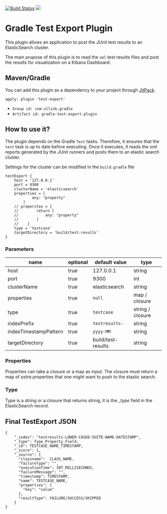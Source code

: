 [![Build Status](https://travis-ci.org/Itiviti/gradle-test-export-plugin.svg?branch=master)](https://travis-ci.org/Itiviti/gradle-test-export-plugin) [![](https://jitpack.io/v/Itiviti/gradle-test-export-plugin.svg)](https://jitpack.io/#Itiviti/gradle-test-export-plugin)


# Gradle Test Export Plugin
This plugin allows an application to post the JUnit test results to an ElasticSearch
cluster.

The main prupose of this plugin is to read the `xml` test results files and post
the results for visualization on a Kibana Dashboard.

## Maven/Gradle
You can add this plugin as a dependency to your project through [JitPack](https://jitpack.io/#Itiviti/gradle-test-export-plugin).

```
apply: plugin 'test-export'
```
- `Group id: com.ullink.gradle`
- `Artifact id: gradle-test-export-plugin`

## How to use it?
The plugin depends on the Gradle `Test` tasks. Therefore, it ensures that the `test`
task is up to date before executing. Once it executes, it reads the xml reports generated
by the JUnit runners and posts them to an elastic search cluster.

Settings for the cluster can be modified in the `build.gradle` file

```
testExport {
    host = '127.0.0.1'
    port = 9300
    clusterName = 'elasticsearch'
    properties = [
            any: "property"
        ]
    // properites = {
    //        return [
    //            any: "property"
    //        ]
    //    }
    type = 'testcase'
    targetDirectory = 'build/test-results'
}
```

### Parameters
| name | optional | default value | type|
|------|----------|----------------|-----|
|host| true | 127.0.0.1| string |
|port | true | 9300| int |
|clusterName | true | elasticsearch | string |
| properties | true |`null`| map / closure |
| type | true |`testcase`| string / closure |
| indexPrefix | true |`testresults-`| string |
| indexTimestampPattern | true |`yyyy-MM`| string |
| targetDirectory | true |build/test-results| string |

### Properties
Properties can take a closure or a map as input. The closure must return a map of _extra_ properties
that one might want to push to the elastic search.

### Type
Type is a string or a closure that returns string, it is the __type_ field in the ElasticSearch record.

## Final TestExport JSON
```
{
    "_index": "testresults-LOWER-CASED-SUITE-NAME-DATESTAMP",
    "_type": Type_Property_Field,
    "_id": TESTCASE_NAME_TIMESTAMP,
    "_score": 1,
    "_source": {
      "classname":  CLASS_NAME,
      "failureType": "",
      "executionTime": INT_MILLISECONDS,
      "failureMessage": "",
      "timestamp": TIMESTAMP,
      "name": TESTCASE_NAME,
      "properties": {
        "key": "value"
      },
      "resultType": FAILURE/SUCCESS/SKIPPED
    }
}
```




